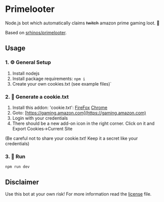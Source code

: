 # Primelooter

Node.js bot which automatically claims ~~twitch~~ amazon prime gaming loot. 🤖

Based on [srhinos/primelooter](https://github.com/srhinos/primelooter).

## Usage

### 1. ⚙️ General Setup
1.  Install nodejs
2.  Install package requirements: `npm i`
3.  Create your own cookies.txt (see example files)`

### 2. 🍪 Generate a cookie.txt

1.  Install this addon: 'cookie.txt': [FireFox](https://addons.mozilla.org/de/firefox/addon/cookies-txt/) [Chrome](https://chrome.google.com/webstore/detail/get-cookiestxt/bgaddhkoddajcdgocldbbfleckgcbcid)
2.  Goto: [https://gaming.amazon.com](https://gaming.amazon.com)
3.  Login with your credentials
4.  There should be a new add-on icon in the right corner. Click on it and Export Cookies->Current Site

(Be careful not to share your cookie.txt! Keep it a secret like your credentials)

### 3. 🏃 Run
```
npm run dev
```

## Disclaimer

Use this bot at your own risk! For more information read the [license](LICENSE) file.